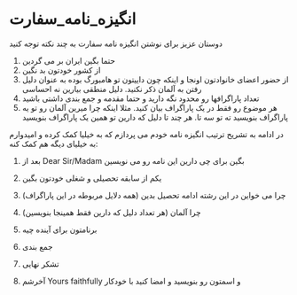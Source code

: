 # انگیزه_نامه_سفارت 

دوستان عزیز برای نوشتن انگیزه نامه سفارت به چند نکته توجه کنید

1. حتما بگین ایران بر می گردین
2. از کشور خودتون بد نگین
3. از حضور اعضای خانوادتون اونجا و اینکه چون داییتون تو هامبورگ بوده به عنوان دلیل رفتن به آلمان ذکر نکنید. دلیل منطقی بیارین نه احساسی
4. تعداد پاراگرافها رو محدود نگه دارید و حتما مقدمه و جمع بندی داشتی باشید
5. هر موضوع رو فقط در یک پاراگراف بیان کنید. مثلا اینکه چرا میرین آلمان رو تو یه پاراگراف بنویسید ته تو سه تا. هر چند تا دلیل که دارین تو همین یک پاراگراف بنویسید

در ادامه به تشریح ترتیب انگیزه نامه خودم می پردازم که به خیلیا کمک کرده و امیدوارم به خیلیای دیگه هم کمک کنه: 

1. بعد از Dear Sir/Madam بگین برای چی دارین این نامه رو می نویسین

2. یکم از سابقه تحصیلی و شغلی خودتون بگین

3. چرا می خواین در این رشته ادامه تحصیل بدین (همه دلایل مربوطه در این پاراگراف) 

4. چرا آلمان (هر تعداد دلیل که دارین فقط همینجا بنویسین)

5. برنامتون برای آینده چیه

6. جمع بندی 

7. تشکر نهایی

8. آخرشم Yours faithfully و اسمتون رو بنویسید و امضا کنید با خودکار

